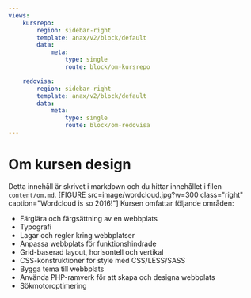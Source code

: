 ```yaml
---
views:
    kursrepo:
        region: sidebar-right
        template: anax/v2/block/default
        data:
            meta:
                type: single
                route: block/om-kursrepo

    redovisa:
        region: sidebar-right
        template: anax/v2/block/default
        data:
            meta:
                type: single
                route: block/om-redovisa
---
```

Om kursen design
=========================

Detta innehåll är skrivet i markdown och du hittar innehållet i filen `content/om.md`.
[FIGURE src=image/wordcloud.jpg?w=300 class="right" caption="Wordcloud is so 2016!"]
Kursen omfattar följande områden:

- Färglära och färgsättning av en webbplats
- Typografi
- Lagar och regler kring webbplatser
- Anpassa webbplats för funktionshindrade
- Grid-baserad layout, horisontell och vertikal
- CSS-konstruktioner för style med CSS/LESS/SASS
- Bygga tema till webbplats
- Använda PHP-ramverk för att skapa och designa webbplats
- Sökmotoroptimering
